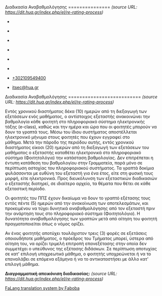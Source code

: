 Διαδικασία Αναβαθμολόγησης
===============    *(source URL: https://dit.hua.gr/index.php/el/re-rating-process)*

*   [](https://www.facebook.com/ditharokopio)
*   [](https://www.youtube.com/channel/UCEHkYirpXF1nSLxDCrfDZ4A)
*   [](https://www.linkedin.com/company/77699385)
*   [](https://www.instagram.com/dithua)

*   [](https://dit.hua.gr/index.php/el/re-rating-process)
*   [](https://dit.hua.gr/index.php/en/re-rating-process)

*   [+302109549400](tel:+302109549400)
*   [itsec@hua.gr](mailto:itsec@hua.gr)

Διαδικασία Αναβαθμολόγησης
==========================  *(source URL: https://dit.hua.gr/index.php/el/re-rating-process)*

Εντός χρονικού διαστήματος δέκα (10) ημερών από τη διεξαγωγή των εξετάσεων ενός μαθήματος, ο αντίστοιχος εξεταστής ανακοινώνει την βαθμολογία κάθε φοιτητή στο πληροφοριακό σύστημα ηλεκτρονικής τάξης (e-class), καθώς και την ημέρα και ώρα που οι φοιτητές μπορούν να δουν τα γραπτά τους. Μέσω του ίδιου συστήματος αποστέλλεται ηλεκτρονικό μήνυμα στους φοιτητές που έχουν εγγραφεί στο μάθημα. Μετά την πάροδο της περιόδου αυτής, εντός χρονικού διαστήματος είκοσι (20) ημερών από τη διεξαγωγή των εξετάσεων του μαθήματος ο εξεταστής καταθέτει ηλεκτρονικά στο πληροφοριακό σύστημα (Φοιτητολόγιο) την κατάσταση βαθμολογίας. Δεν επιτρέπεται η έντυπη κατάθεση του βαθμολογίου στην Γραμματεία, παρά μόνο σε περίπτωση αστοχίας του πληροφοριακού συστήματος. Τα γραπτά δοκίμια φυλάσσονται με ευθύνη του εξεταστή για ένα έτος, είτε στη φυσική τους μορφή, είτε ηλεκτρονικά. Προς διευκόλυνση των εξεταστικών διαδικασιών ο εξεταστής διατηρεί, σε ιδιαίτερο αρχείο, τα θέματα που θέτει σε κάθε εξεταστική περίοδο.

Οι φοιτητές του ΠΠΣ έχουν δικαίωμα να δουν το γραπτό εξέτασης τους εντός πέντε (5) ημερών από την ανακοίνωση των αποτελεσμάτων, και προκειμένου να τύχει δυνητικά αναβαθμολόγησης από τον εξεταστή πριν την ανάρτηση τους στο πληροφοριακό σύστημα (Φοιτητολόγιο). Η δυνατότητα αναβαθμολόγησης των γραπτών μετά από αίτηση του φοιτητή πραγματοποιείται όπως ο νόμος ορίζει.

Αν ένας φοιτητής αποτύχει τουλάχιστον τρεις (3) φορές σε εξετάσεις οποιουδήποτε μαθήματος, ο πρόεδρος του Τμήματος μπορεί, ύστερα από αίτηση του, να ορίζει τριμελή επιτροπή επανεξέτασης στην οποία δεν συμμετέχει ο υπεύθυνος της εξέτασης διδάσκων. Σε περίπτωση αποτυχίας σε κατ' επιλογή υποχρεωτικό μάθημα, ο φοιτητής υποχρεώνεται ή να το επαναλάβει σε επόμενα εξάμηνα ή να το αντικαταστήσει με άλλο κατ' επιλογή μάθημα.

**Διαγραμματική απεικόνιση διαδικασίας:**  *(source URL: https://dit.hua.gr/index.php/el/re-rating-process)*

[FaLang translation system by Faboba](http://www.faboba.com/ "Faboba : Création de composantJoomla")

[](https://dit.hua.gr/index.php/el/re-rating-process#)

